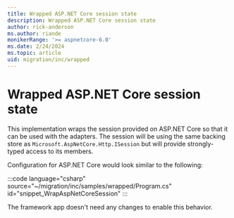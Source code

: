 ```yaml
---
title: Wrapped ASP.NET Core session state
description: Wrapped ASP.NET Core session state
author: rick-anderson
ms.author: riande
monikerRange: '>= aspnetcore-6.0'
ms.date: 2/24/2024
ms.topic: article
uid: migration/inc/wrapped
---
```


# Wrapped ASP.NET Core session state

This implementation wraps the session provided on ASP.NET Core so that it can be used with the adapters. The session will be using the same backing store as `Microsoft.AspNetCore.Http.ISession` but will provide strongly-typed access to its members.

Configuration for ASP.NET Core would look similar to the following:

:::code language="csharp" source="~/migration/inc/samples/wrapped/Program.cs" id="snippet_WrapAspNetCoreSession" :::

The framework app doesn't need any changes to enable this behavior.
